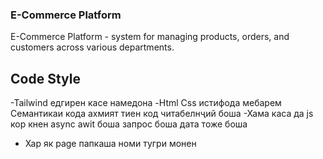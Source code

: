 ### E-Commerce Platform

E-Commerce Platform - system for managing products, orders, and customers across various departments.

## Code Style

-Tailwind едгирен касе намедона
-Html Css истифода мебарем Семантикаи кода ахмият тиен код читабелнҷий боша
-Хама каса да js кор кнен async awit боша запрос боша дата тоже боша

- Хар як page папкаша номи тугри монен
